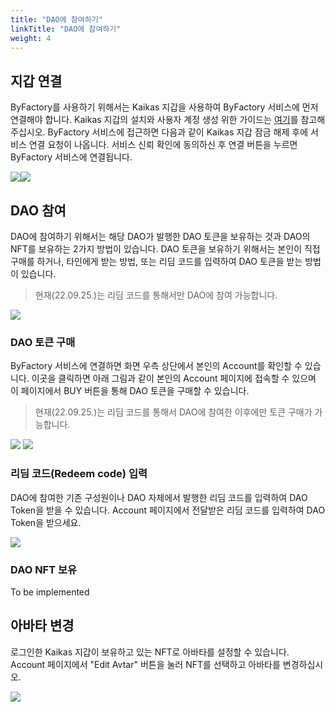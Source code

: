 ```yaml
---
title: "DAO에 참여하기"
linkTitle: "DAO에 참여하기"
weight: 4
---
```


## 지갑 연결
ByFactory를 사용하기 위해서는 Kaikas 지갑을 사용하여 ByFactory 서비스에 먼저 연결해야 합니다. Kaikas 지갑의 설치와 사용자 계정 생성 위한 가이드는 [여기](https://ko.docs.klaytn.foundation/dapp/developer-tools/kaikas)를 참고해주십시오.
ByFactory 서비스에 접근하면 다음과 같이 Kaikas 지갑 잠금 해제 후에 서비스 연결 요청이 나옵니다. 서비스 신뢰 확인에 동의하신 후 연결 버튼을 누르면 ByFactory 서비스에 연결됩니다.

![](/docs/images/unlock.png)![](/docs/images/access.png)

## DAO 참여
DAO에 참여하기 위해서는 해당 DAO가 발행한 DAO 토큰을 보유하는 것과 DAO의 NFT를 보유하는 2가지 방법이 있습니다. DAO 토큰을 보유하기 위해서는 본인이 직접 구매를 하거나, 타인에게 받는 방법, 또는 리딤 코드를 입력하여 DAO 토큰을 받는 방법이 있습니다.
> 현재(22.09.25.)는 리딤 코드를 통해서만 DAO에 참여 가능합니다.

![](/docs/images/abc.png)

### DAO 토큰 구매
ByFactory 서비스에 연결하면 화면 우측 상단에서 본인의 Account를 확인할 수 있습니다. 이곳을 클릭하면 아래 그림과 같이 본인의 Account 페이지에 접속할 수 있으며 이 페이지에서 BUY 버튼을 통해 DAO 토큰을 구매할 수 있습니다.
> 현재(22.09.25.)는 리딤 코드를 통해서 DAO에 참여한 이후에만 토큰 구매가 가능합니다.

![](/docs/images/account.png)
![](/docs/images/buy.png)

### 리딤 코드(Redeem code) 입력
DAO에 참여한 기존 구성원이나 DAO 자체에서 발행한 리딤 코드를 입력하여 DAO Token을 받을 수 있습니다. Account 페이지에서 전달받은 리딤 코드를 입력하여 DAO Token을 받으세요.

![](/docs/images/redeem.png)

### DAO NFT 보유
To be implemented

## 아바타 변경
로그인한 Kaikas 지갑이 보유하고 있는 NFT로 아바타를 설정할 수 있습니다. Account 페이지에서 "Edit Avtar" 버튼을 눌러 NFT를 선택하고 아바타를 변경하십시오.

![](/docs/images/avatar.png)
